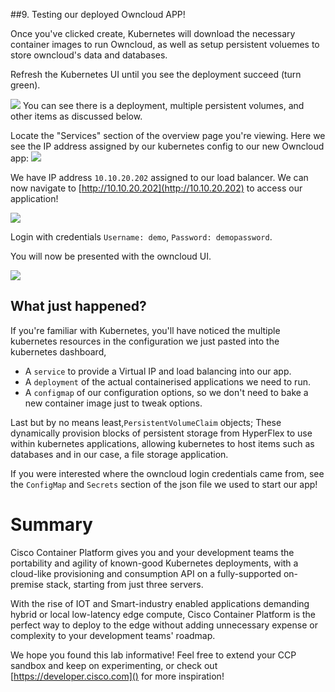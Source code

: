 ##9. Testing our deployed Owncloud APP!

Once you've clicked create, Kubernetes will download the necessary container images to run Owncloud, as well as setup persistent voluemes to store owncloud's data and databases.

Refresh the Kubernetes UI until you see the deployment succeed (turn green).

![](/posts/files/CiscoContainerPlatform-101/assets/images/owncloud-k8s-green.png)
You can see there is a deployment, multiple persistent volumes, and other items as discussed below.

Locate the "Services" section of the overview page you're viewing. Here we see the IP address assigned by our kubernetes config to our new Owncloud app:
![](/posts/files/CiscoContainerPlatform-101/assets/images/owncloud-k8s-services.png)

We have IP address `10.10.20.202` assigned to our load balancer.
We can now navigate to [http://10.10.20.202](http://10.10.20.202) to access our application!

![](/posts/files/CiscoContainerPlatform-101/assets/images/owncloud-login.png)

Login with credentials `Username: demo`, `Password: demopassword`. 

You will now be presented with the owncloud UI.

![](/posts/files/CiscoContainerPlatform-101/assets/images/owncloud-ui.png)

## What just happened?
If you're familiar with Kubernetes, you'll have noticed the multiple kubernetes resources in the configuration we just pasted into the kubernetes dashboard,

  - A `service` to provide a Virtual IP and load balancing into our app.
  - A `deployment` of the actual containerised applications we need to run.
  - A `configmap` of our configuration options, so we don't need to bake a new container image just to tweak options.

Last but by no means least,`PersistentVolumeClaim` objects; These dynamically provision blocks of persistent storage from HyperFlex to use within kubernetes applications, allowing kubernetes to host items such as databases and in our case, a file storage application.

If you were interested where the owncloud login credentials came from, see the `ConfigMap` and `Secrets` section of the json file we used to start our app!

# Summary
Cisco Container Platform gives you and your development teams the portability and agility of known-good Kubernetes deployments, with a cloud-like provisioning and consumption API on a fully-supported on-premise stack, starting from just three servers.

With the rise of IOT and Smart-industry enabled applications demanding hybrid or local low-latency edge compute, Cisco Container Platform is the perfect way to deploy to the edge without adding unnecessary expense or complexity to your development teams' roadmap.

We hope you found this lab informative!
Feel free to extend your CCP sandbox and keep on experimenting, or check out [https://developer.cisco.com]() for more inspiration!
